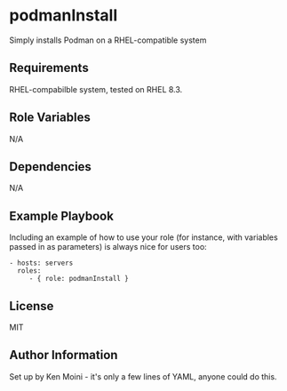 podmanInstall
=========

Simply installs Podman on a RHEL-compatible system

Requirements
------------

RHEL-compabilble system, tested on RHEL 8.3.

Role Variables
--------------

N/A

Dependencies
------------

N/A

Example Playbook
----------------

Including an example of how to use your role (for instance, with variables passed in as parameters) is always nice for users too:

    - hosts: servers
      roles:
         - { role: podmanInstall }

License
-------

MIT

Author Information
------------------

Set up by Ken Moini - it's only a few lines of YAML, anyone could do this.
